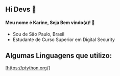 ## Hi Devs 👋

#### Meu nome é Karine, Seja Bem vindo(a)! 🥰 
- Sou de São Paulo, Brasil
- Estudante de Curso Superior em Digital Security

## Algumas Linguagens que utilizo:
[https://ptython.org/] 

<!--
**karineyasmin/karineyasmin** is a ✨ _special_ ✨ repository because its `README.md` (this file) appears on your GitHub profile.

Here are some ideas to get you started:

- 🔭 I’m currently working on ...
- 🌱 I’m currently learning ...
- 👯 I’m looking to collaborate on ...
- 🤔 I’m looking for help with ...
- 💬 Ask me about ...
- 📫 How to reach me: ...
- 😄 Pronouns: ...
- ⚡ Fun fact: ...
-->

